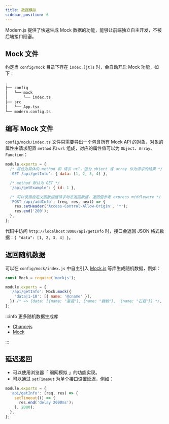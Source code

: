 ```yaml
---
title: 数据模拟
sidebar_position: 6
---
```


Modern.js 提供了快速生成 Mock 数据的功能，能够让前端独立自主开发，不被后端接口阻塞。

## Mock 文件

约定当 `config/mock` 目录下存在 `index.[jt]s` 时，会自动开启 Mock 功能，如下：

```bash
.
├── config
│   └── mock
│       └── index.ts
├── src
│   └── App.tsx
└── modern.config.ts
```

## 编写 Mock 文件

`config/mock/index.ts` 文件只需要导出一个包含所有 Mock API 的对象，对象的属性由请求配置 `method` 和 `url` 组成，对应的属性值可以为 `Object`、`Array`、`Function`：

```js
module.exports = {
  /* 属性为具体的 method 和 请求 url，值为 object 或 array 作为请求的结果 */
  'GET /api/getInfo': { data: [1, 2, 3, 4] },

  /* method 默认为 GET */
  '/api/getExample': { id: 1 },

  /* 可以使用自定义函数根据请求动态返回数据，返回值参考 express middleware */
  'POST /api/addInfo': (req, res, next) => {
    res.setHeader('Access-Control-Allow-Origin', '*');
    res.end('200');
  },
};
```

代码中访问 `http://localhost:8080/api/getInfo` 时，接口会返回 JSON 格式数据：`{ "data": [1, 2, 3, 4] }`。

## 返回随机数据

可以在 `config/mock/index.js` 中自主引入 [Mock.js](https://github.com/nuysoft/Mock/wiki/Getting-Started) 等库生成随机数据，例如：

```js
const Mock = require('mockjs');

module.exports = {
  '/api/getInfo': Mock.mock({
    'data|1-10': [{ name: '@cname' }],
  }) /* => {data: [{name: "董霞"}, {name: "魏敏"},  {name: "石磊"}} */,
};
```

:::info 更多随机数据生成库

- [Chancejs](https://github.com/chancejs/chancejs)
- [Mock](https://github.com/nuysoft/Mock/wiki/Getting-Started)

:::

## 延迟返回

- 可以使用浏览器「 弱网模拟 」的功能实现。
- 可以通过 `setTimeout` 为单个接口设置延迟，例如：

```js
module.exports = {
  'api/getInfo': (req, res) => {
    setTimeout(() => {
      res.end('delay 2000ms');
    }, 2000);
  },
};
```
